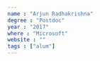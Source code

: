 ```yaml
---
name : "Arjun Radhakrishna"
degree : "Postdoc"
year : "2017"
where : "Microsoft"
website : ""
tags : ["alum"]
---
```

